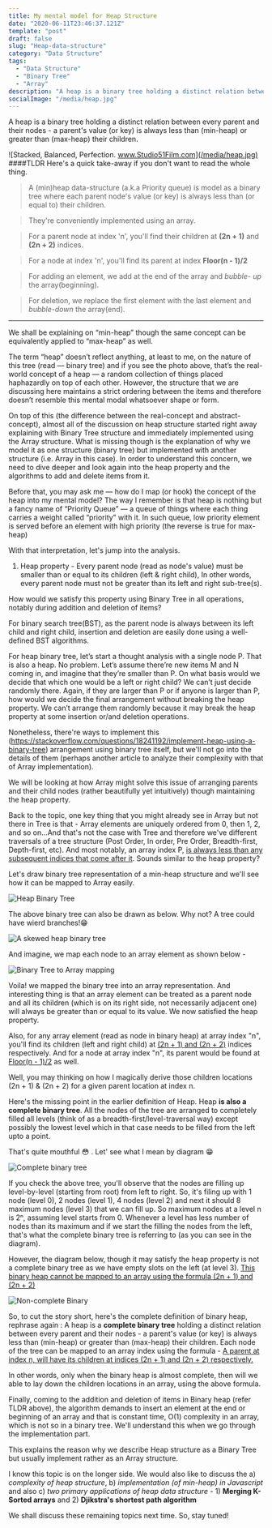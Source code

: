 ```yaml
---
title: My mental model for Heap Structure
date: "2020-06-11T23:46:37.121Z"
template: "post"
draft: false
slug: "Heap-data-structure"
category: "Data Structure"
tags:
  - "Data Structure"
  - "Binary Tree"
  - "Array"
description: "A heap is a binary tree holding a distinct relation between every parent and their nodes - a parent's value (or key) is always less than (min-heap) or greater than (max-heap) their children "
socialImage: "/media/heap.jpg"
---
```


A heap is a binary tree holding a distinct relation between every parent and their nodes - a parent's value (or key) is always less than (min-heap) or greater than (max-heap) their children.

![Stacked, Balanced, Perfection. www.Studio51Film.com](/media/heap.jpg)
####TLDR 
Here's a quick take-away if you don't want to read the whole thing.

> A (min)heap data-structure (a.k.a Priority queue) is model as a binary tree where each parent node's value (or key) is always less than (or equal to) their children.

> They're conveniently implemented using an array.

> For a parent node at index 'n', you'll find their children at **(2n + 1)** and **(2n + 2)** indices.

> For a node at index 'n', you'll find its parent at index **Floor(n - 1)/2**

> For adding an element, we add at the end of the array and *bubble- up* the array(beginning).

> For deletion, we replace the first element with the last element and *bubble-down* the array(end).
---

We shall be explaining on “min-heap” though the same concept can be equivalently applied to “max-heap” as well.

The term “heap” doesn’t reflect anything, at least to me, on the nature of this tree (read — binary tree) and if you see the photo above, that’s the real-world concept of a heap — a random collection of things placed haphazardly on top of each other. However, the structure that we are discussing here maintains a strict ordering between the items and therefore doesn’t resemble this mental modal whatsoever shape or form.

On top of this (the difference between the real-concept and abstract-concept), almost all of the discussion on heap structure started right away explaining with Binary Tree structure and immediately implemented using the Array structure. What is missing though is the explanation of why we model it as one structure (binary tree) but implemented with another structure (i.e. Array in this case). In order to understand this concern, we need to dive deeper and look again into the heap property and the algorithms to add and delete items from it.

Before that, you may ask me — how do I map (or hook) the concept of the heap into my mental model? The way I remember is that heap is nothing but a fancy name of “Priority Queue” — a queue of things where each thing carries a weight called “priority” with it. In such queue, low priority element is served before an element with high priority (the reverse is true for max-heap)

With that interpretation, let's jump into the analysis.

1. Heap property - Every parent node (read as node's value) must be smaller  than or equal to its children (left & right child), In other words, every parent node must not be greater than its left and right sub-tree(s).

How would we satisfy this property using Binary Tree in all operations, notably during addition and deletion of items?

For binary search tree(BST), as the parent node is always between its left child and right child, insertion and deletion are easily done using a well-defined BST algorithms. 

For heap binary tree, let’s start a thought analysis with a single node P. That is also a heap. No problem. Let’s assume there’re new items M and N coming in, and imagine that they’re smaller than P. On what basis would we decide that which one would be a left or right child? We can’t just decide randomly there. Again, if they are larger than P or if anyone is larger than P, how would we decide the final arrangement without breaking the heap property. We can’t arrange them randomly because it may break the heap property at some insertion or/and deletion operations.

Nonetheless, there're ways to implement this (https://stackoverflow.com/questions/18241192/implement-heap-using-a-binary-tree) arrangement using binary tree itself, but we'll not go into the details of them (perhaps another article to analyze their complexity with that of Array implementation).

We will be looking at how Array might solve this issue of arranging parents and their child nodes (rather beautifully yet intuitively) though maintaining the heap property.

Back to the topic, one key thing that you might already see in Array but not there in Tree is that - Array elements are uniquely ordered from 0, then 1, 2, and so on...And that's not the case with Tree and therefore we've different traversals of a tree structure (Post Order, In order, Pre Order, Breadth-first, Depth-first, etc). And most notably, an array index P, <u>is always less than any subsequent indices that come after it</u>. Sounds similar to the heap property?


Let's draw  binary tree representation of a min-heap structure and we'll see how it can be mapped to Array easily.

![Heap Binary Tree](/media/minheap.jpg)

The above binary tree can also be drawn as below. Why not? A tree could have wierd branches!😁

![A skewed heap binary tree](/media/waterfall.jpg)

And imagine, we map each node to an array element as shown below -

![Binary Tree to Array mapping](/media/tree-array-map.jpg)

Voila! we mapped the binary tree into an array representation. And interesting thing is that an array element can be treated as a parent node and all its children (which is on its right side, not necessarily adjacent one) will always be greater than or equal to its value. We now satisfied the heap property.

Also, for any array element (read as node in binary heap) at array index "n", you'll find its children (left and right child) at <u>(2n + 1) and (2n + 2)</u> indices respectively. And for a node at array index "n", its parent would be found at <u>Floor(n - 1)/2</u> as well.

Well, you may thinking on how I magically derive those children locations (2n + 1) & (2n + 2) for a given parent location at index n.

Here's the missing point in the earlier definition of Heap. Heap  **is also a complete binary tree**. All the nodes of the tree are arranged to completely filled all levels (think of as a breadth-first/level-traversal way) except possibly the lowest level which in that case needs to be filled from the left upto a point.

That's quite mouthful 😳 . Let' see what I mean by diagram 😁

![Complete binary tree](/media/complete-tree.jpg)

If you check the above tree, you'll observe that the nodes are filling up level-by-level (starting from root) from left to right. So, it's  filing up with 1 node (level 0), 2 nodes (level 1),
4 nodes (level 2) and next it should 8 maximum nodes (level 3) that we can fill up. So maximum nodes at a level n is 2ⁿ, assuming level starts from 0. Whenever a level has less number of nodes than its maximum and if we start the filling the nodes from the left, that's what the complete binary tree is referring to (as you can see in the diagram).

However, the diagram below, though it may satisfy the heap property is not a complete binary tree as we have empty slots on the left (at level 3). <u>This binary heap cannot be mapped to an array using the formula (2n + 1) and (2n + 2)</u>

![Non-complete Binary](/media/non-complete-tree.jpg)

So, to cut the story short, here's the complete definition of binary heap, rephrase again :
A heap is a **complete binary tree** holding a distinct relation between every parent and their nodes - a parent's value (or key) is always less than (min-heap) or greater than (max-heap) their children. Each node of the tree can be mapped to an array index using the formula - <u>A parent at index n, will have its children at indices (2n + 1) and (2n + 2) respectively.</u>


In other words, only when the binary heap is almost complete, then will we able to lay down the children locations in an array, using the above formula.


Finally, coming to the addition and deletion of items in Binary heap (refer TLDR above), the algorithm demands to insert an element at the end or beginning of an array and that is constant time, O(1) complexity in an array, which is not so in a binary tree. We'll understand this when we go through the implementation part.

This explains the reason why we describe Heap structure as a Binary Tree but usually implement rather as an Array structure.

I know this topic is on the longer side. We would also like to discuss the a) *complexity of heap structure*, b) *implementation (of min-heap) in Javascript* and also c) *two primary applications of heap data structure* - 1) **Merging K-Sorted arrays** and 2) **Djikstra's shortest path algorithm**

We shall discuss these remaining topics next time. So, stay tuned!
